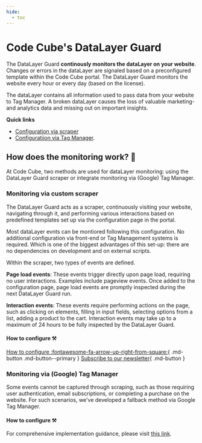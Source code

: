```yaml
---
hide:
  - toc
---
```



# Code Cube's DataLayer Guard 
The DataLayer Guard **continously monitors the dataLayer on your website**. Changes or errors in the dataLayer are signaled based on a preconfigured template within the Code Cube portal. The DataLayer Guard monitors the website every hour or every day (based on the license).

The dataLayer contains all information used to pass data from your website to Tag Manager. A broken dataLayer causes the loss of valuable marketing- and analytics data and missing out on important insights.

**Quick links**
- [Configuration via scraper](https://docs.code-cube.io/datalayer-guard/scraped-events/)
- [Configuratiion via Tag Manager](https://docs.code-cube.io/datalayer-guard/scraped-events/).


## How does the monitoring work? 🔎
At Code Cube, two methods are used for dataLayer monitoring: using the DataLayer Guard scraper or integrate monitoring via (Google) Tag Manager.

### Monitoring via custom scraper
The DataLayer Guard acts as a scraper, continuously visiting your website, navigating through it, and performing various interactions based on predefined templates set up via the configuration page in the portal.

Most dataLayer evnts can be montiored following this configuration. No additional configuration via front-end or Tag Management systems is required. Which is one of the biggest advantages of this set-up: there are no dependencies on development and on external scripts.

Within the scraper, two types of events are defined. 

**Page load events**: These events trigger directly upon page load, requiring no user interactions. Examples include pageview events. Once added to the configuration page, page load events are promptly inspected during the next DataLayer Guard run.

**Interaction events**: These events require performing actions on the page, such as clicking on elements, filling in input fields, selecting options from a list, adding a product to the cart. Interaction events may take up to a maximum of 24 hours to be fully inspected by the DataLayer Guard.

#### How to configure ⚒️
[How to configure :fontawesome-fa-arrow-up-right-from-square:](https://docs.code-cube.io/datalayer-guard/scraped-events/){ .md-button .md-button--primary }
[Subscribe to our newsletter](#){ .md-button }


### Monitoring via (Google) Tag Manager
Some events cannot be captured through scraping, such as those requiring user authentication, email subscriptions, or completing a purchase on the website. For such scenarios, we've developed a fallback method via Google Tag Manager.

#### How to configure ⚒️
For comprehensive implementation guidance, please visit [this link](https://docs.code-cube.io/datalayer-guard/events-tag-manager/).
